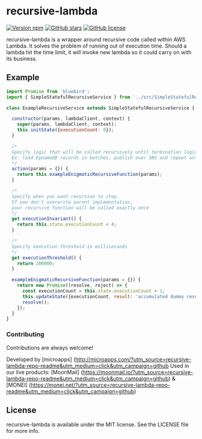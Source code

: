 # recursive-lambda
[![Version npm](https://img.shields.io/npm/v/recursive-lambda.svg)](https://www.npmjs.com/package/recursive-lambda/)
[![GitHub stars](https://img.shields.io/github/stars/microapps/recursive-lambda.svg?style=flat-square)](https://github.com/microapps/recursive-lambda/stargazers)
[![GitHub license](https://img.shields.io/badge/license-MIT-blue.svg?style=flat-square)](https://raw.githubusercontent.com/microapps/recursive-lambda/master/LICENSE)

recursive-lambda is a wrapper around recursive code called within AWS Lambda. It solves the problem of running out of execution time.
Should a lambda hit the time limit, it will invoke new lambda so it could carry on with its business.

## Example
``` javascript
import Promise from 'bluebird';
import { SimpleStatefulRecursiveService } from '../src/SimpleStatefulRecursiveService';

class ExampleRecursiveService extends SimpleStatefulRecursiveService {

  constructor(params, lambdaClient, context) {
    super(params, lambdaClient, context);
    this.initState({executionCount: 0});
  }

  /*
  Specify logic that will be called recursively until termination logic is met.
  Ex: load DynamoDB records in batches, publish over SNS and repeat until done.
  */
  action(params = {}) {
    return this.exampleEnigmaticRecursiveFunction(params);
  }

  /*
  Specify when you want recursion to stop.
  If you don't overwrite parent implementation,
  your recursive function will be called exactly once
  */
  get executionInvariant() {
    return this.state.executionCount < 4;
  }

  /*
  Specify execution threshold in milliseconds
  */
  get executionThreshold() {
    return 200000;
  }

  exampleEnigmaticRecursiveFunction(params = {}) {
    return new Promise((resolve, reject) => {
      const executionCount = this.state.executionCount + 1;
      this.updateState({executionCount, result: 'accumulated dummy result'});
      resolve();
    });
  }
}
```

### Contributing
Contributions are always welcome!

Developed by [microapps] (http://microapps.com/?utm_source=recursive-lambda-repo-readme&utm_medium=click&utm_campaign=github
Used in our live products: [MoonMail] (https://moonmail.io/?utm_source=recursive-lambda-repo-readme&utm_medium=click&utm_campaign=github) & [MONEI] (https://monei.net/?utm_source=recursive-lambda-repo-readme&utm_medium=click&utm_campaign=github)

## License
recursive-lambda is available under the MIT license. See the LICENSE file for more info.

